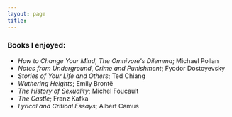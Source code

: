 ```yaml
---
layout: page
title:
---
```


### Books I enjoyed:
* *How to Change Your Mind*, *The Omnivore's Dilemma*; Michael Pollan
* *Notes from Underground*, *Crime and Punishment*; Fyodor Dostoyevsky
* *Stories of Your Life and Others*; Ted Chiang
* *Wuthering Heights*; Emily Brontë
* *The History of Sexuality*; Michel Foucault
* *The Castle*; Franz Kafka
* *Lyrical and Critical Essays*; Albert Camus
